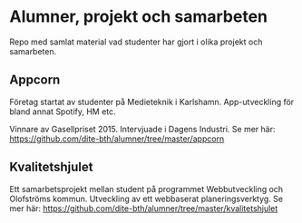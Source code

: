 # Alumner, projekt och samarbeten

Repo med samlat material vad studenter har gjort i olika projekt och samarbeten.


## Appcorn
Företag startat av studenter på Medieteknik i Karlshamn.
App-utveckling för bland annat Spotify, HM etc.

Vinnare av Gasellpriset 2015.
Intervjuade i Dagens Industri.
Se mer här: https://github.com/dite-bth/alumner/tree/master/appcorn


## Kvalitetshjulet
Ett samarbetsprojekt mellan student på programmet Webbutveckling och Olofströms kommun.
Utveckling av ett webbaserat planeringsverktyg.
Se mer här: https://github.com/dite-bth/alumner/tree/master/kvalitetshjulet
